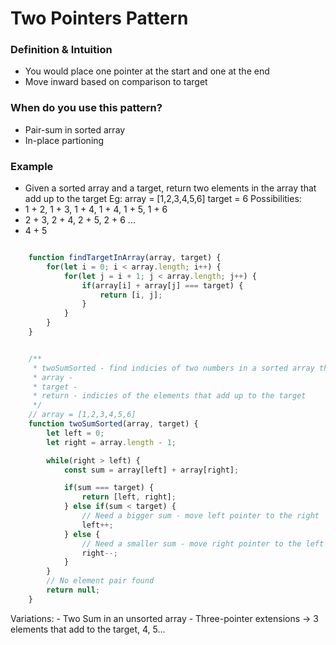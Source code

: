 # Two Pointers Pattern

### Definition & Intuition
- You would place one pointer at the start and one at the end
- Move inward based on comparison to target

### When do you use this pattern?
- Pair-sum in sorted array
- In-place partioning

### Example
- Given a sorted array and a target, return two elements in the array that add up to the target
Eg: 
array = [1,2,3,4,5,6]
target = 6
Possibilities:
- 1 + 2, 1 + 3, 1 + 4, 1 + 4, 1 + 5, 1 + 6
- 2 + 3, 2 + 4, 2 + 5, 2 + 6
...
- 4 + 5

```js

    function findTargetInArray(array, target) {
        for(let i = 0; i < array.length; i++) {
            for(let j = i + 1; j < array.length; j++) {
                if(array[i] + array[j] === target) {
                    return [i, j];
                }
            }
        }
    }

```

```js

    /**
     * twoSumSorted - find indicies of two numbers in a sorted array that add up to the target
     * array - 
     * target - 
     * return - indicies of the elements that add up to the target
     */           
    // array = [1,2,3,4,5,6]
    function twoSumSorted(array, target) {
        let left = 0;
        let right = array.length - 1;

        while(right > left) {
            const sum = array[left] + array[right];

            if(sum === target) {
                return [left, right];
            } else if(sum < target) {
                // Need a bigger sum - move left pointer to the right
                left++;
            } else {
                // Need a smaller sum - move right pointer to the left
                right--;
            }
        }
        // No element pair found
        return null;
    }
```

Variations:
    - Two Sum in an unsorted array
    - Three-pointer extensions -> 3 elements that add to the target, 4, 5...